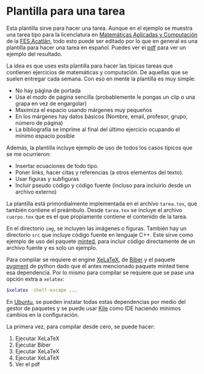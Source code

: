 # Plantilla para una tarea

Esta plantilla sirve para hacer una tarea. Aunque en el ejemplo se muestra una tarea tipo para la licenciatura en [Matemáticas Aplicadas y Computación](https://mac.acatlan.unam.mx/) de la [FES Acatlán](https://www.acatlan.unam.mx/), todo esto puede ser editado por lo que en general es una plantilla para hacer una tarea en español. Puedes ver el [pdf](tarea.pdf) para ver un ejemplo del resultado.

La idea es que uses esta plantilla para hacer las típicas tareas que contienen ejercicios de matemáticas y computación. De aquellas que se suelen entregar cada semana. Con eso en mente la plantilla es muy simple:

* No hay página de portada
* Usa el modo de página sencilla (probablemente le pongas un clip o una grapa en vez de engargolar)
* Maximiza el espacio usando márgenes muy pequeños
* En los márgenes hay datos básicos (Nombre, email, profesor, grupo, número de página)
* La bibliografía se imprime al final del último ejercicio ocupando el mínimo espacio posible

Además, la plantilla incluye ejemplo de uso de todos los casos típicos que se me ocurrieron:

* Insertar ecuaciones de todo tipo.
* Poner links, hacer citas y referencias (a otros elementos del texto).
* Usar figuras y subfiguras
* Incluir pseudo código y código fuente (incluso para incluirlo desde un archivo externo)

La plantilla está primordialmente implementada en el archivo `tarea.tex`, que también contiene el preámbulo. Desde `tarea.tex` se incluye el archivo `cuerpo.tex` que es el que propiamente contiene el contenido de la tarea.

En el directorio `img`, se incluyen las imágenes o figuras. También hay un directorio `src` que incluye código fuente en lenguaje C++. Este sirve como ejemplo de uso del paquete [minted](https://ctan.org/pkg/minted), para incluir código directamente de un archivo fuente y es solo un ejemplo.

Para compilar se requiere el engine [XeLaTeX](https://tug.org/xetex/), de [Biber](http://biblatex-biber.sourceforge.net/) y el paquete [pygment](https://pygments.org/) de python dado que el antes mencionado paquete minted tiene esa dependencia. Por lo mismo para compilar se requiere que se pase una opción extra a `xelatex`:

```bash
$xelatex -shell-escape ...
```

En [Ubuntu](https://ubuntu.com/), se pueden instalar todas estas dependencias por medio del gestor de paquetes y se puede usar [Kile](https://kile.sourceforge.io/) como IDE haciendo mínimos cambios en la configuración.

La primera vez, para compilar desde cero, se puede hacer:

1. Ejecutar XeLaTeX
1. Ejecutar Biber
1. Ejecutar XeLaTeX
1. Ejecutar XeLaTeX
1. Ver el pdf

